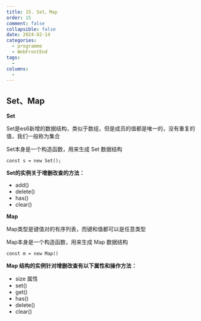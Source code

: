 ```yaml
---
title: 15. Set、Map
order: 15
comment: false
collapsible: false
date: 2024-02-14
categories: 
  - programme
  - WebFrontEnd
tags: 
  - 
columns: 
  - 
---
```

## Set、Map
**Set**

Set是es6新增的数据结构，类似于数组，但是成员的值都是唯一的，没有重复的值，我们一般称为集合

Set本身是一个构造函数，用来生成 Set 数据结构

`
const s = new Set();
`

**Set的实例关于增删改查的方法：**

- add()
- delete()
- has()
- clear()

**Map**

Map类型是键值对的有序列表，而键和值都可以是任意类型

Map本身是一个构造函数，用来生成 Map 数据结构

`
const m = new Map()
`

**Map 结构的实例针对增删改查有以下属性和操作方法：**

- size 属性
- set()
- get()
- has()
- delete()
- clear()

